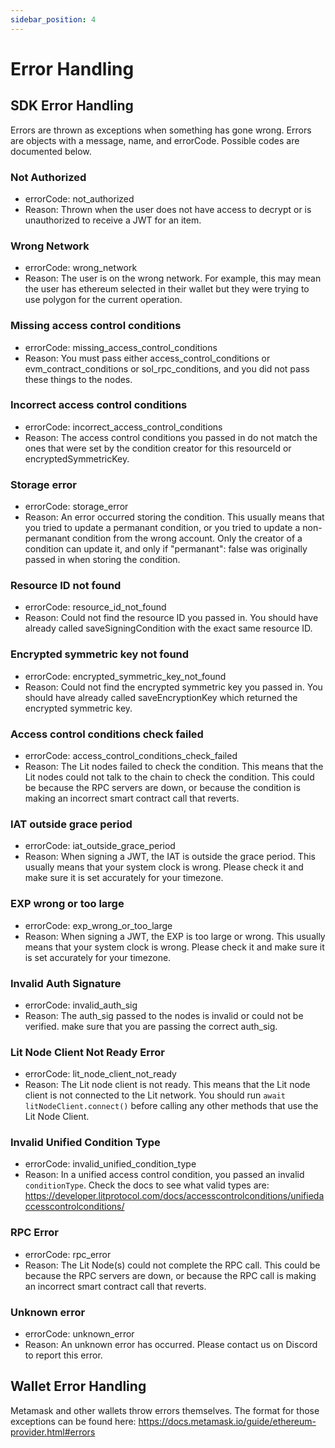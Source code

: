```yaml
---
sidebar_position: 4
---
```


# Error Handling

## SDK Error Handling

Errors are thrown as exceptions when something has gone wrong. Errors are objects with a message, name, and errorCode. Possible codes are documented below.

### Not Authorized

- errorCode: not_authorized
- Reason: Thrown when the user does not have access to decrypt or is unauthorized to receive a JWT for an item.

### Wrong Network

- errorCode: wrong_network
- Reason: The user is on the wrong network. For example, this may mean the user has ethereum selected in their wallet but they were trying to use polygon for the current operation.

### Missing access control conditions

- errorCode: missing_access_control_conditions
- Reason: You must pass either access_control_conditions or evm_contract_conditions or sol_rpc_conditions, and you did not pass these things to the nodes.

### Incorrect access control conditions

- errorCode: incorrect_access_control_conditions
- Reason: The access control conditions you passed in do not match the ones that were set by the condition creator for this resourceId or encryptedSymmetricKey.

### Storage error

- errorCode: storage_error
- Reason: An error occurred storing the condition. This usually means that you tried to update a permanant condition, or you tried to update a non-permanant condition from the wrong account. Only the creator of a condition can update it, and only if \"permanant\": false was originally passed in when storing the condition.

### Resource ID not found

- errorCode: resource_id_not_found
- Reason: Could not find the resource ID you passed in. You should have already called saveSigningCondition with the exact same resource ID.

### Encrypted symmetric key not found

- errorCode: encrypted_symmetric_key_not_found
- Reason: Could not find the encrypted symmetric key you passed in. You should have already called saveEncryptionKey which returned the encrypted symmetric key.

### Access control conditions check failed

- errorCode: access_control_conditions_check_failed
- Reason: The Lit nodes failed to check the condition. This means that the Lit nodes could not talk to the chain to check the condition. This could be because the RPC servers are down, or because the condition is making an incorrect smart contract call that reverts.

### IAT outside grace period

- errorCode: iat_outside_grace_period
- Reason: When signing a JWT, the IAT is outside the grace period. This usually means that your system clock is wrong. Please check it and make sure it is set accurately for your timezone.

### EXP wrong or too large

- errorCode: exp_wrong_or_too_large
- Reason: When signing a JWT, the EXP is too large or wrong. This usually means that your system clock is wrong. Please check it and make sure it is set accurately for your timezone.

### Invalid Auth Signature

- errorCode: invalid_auth_sig
- Reason: The auth_sig passed to the nodes is invalid or could not be verified. make sure that you are passing the correct auth_sig.

### Lit Node Client Not Ready Error

- errorCode: lit_node_client_not_ready
- Reason: The Lit node client is not ready. This means that the Lit node client is not connected to the Lit network. You should run `await litNodeClient.connect()` before calling any other methods that use the Lit Node Client.

### Invalid Unified Condition Type

- errorCode: invalid_unified_condition_type
- Reason: In a unified access control condition, you passed an invalid `conditionType`. Check the docs to see what valid types are: https://developer.litprotocol.com/docs/accesscontrolconditions/unifiedaccesscontrolconditions/

### RPC Error

- errorCode: rpc_error
- Reason: The Lit Node(s) could not complete the RPC call. This could be because the RPC servers are down, or because the RPC call is making an incorrect smart contract call that reverts.

### Unknown error

- errorCode: unknown_error
- Reason: An unknown error has occurred. Please contact us on Discord to report this error.

## Wallet Error Handling

Metamask and other wallets throw errors themselves. The format for those exceptions can be found here: https://docs.metamask.io/guide/ethereum-provider.html#errors
